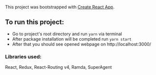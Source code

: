 This project was bootstrapped with [Create React App](https://github.com/facebook/create-react-app).

## To run this project:
* Go to project's root directory and run `yarn` via terminal
* After package installation will be completed run `yarn start`
* After that you should see opened webpage on http://localhost:3000/


### Libraries used:
React, Redux, React-Routing v4, Ramda, SuperAgent
